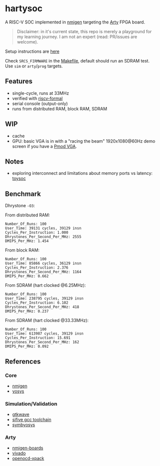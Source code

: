 # hartysoc

A RISC-V SOC implemented in [nmigen](https://github.com/nmigen/nmigen) targeting the [Arty](https://store.digilentinc.com/arty-a7-artix-7-fpga-development-board/) FPGA board.

> Disclaimer: in it's current state, this repo is merely a playground for my learning journey. I am not an expert (read: PR/issues are welcome).

Setup instructions are [here](SETUP.md)

Check `SRCS_FIRMWARE` in the [Makefile](Makefile), default should run an SDRAM test. Use `sim` or `arty`/`prog` targets.

## Features

- single-cycle, runs at 33MHz
- verified with [riscv-formal](https://github.com/SymbioticEDA/riscv-formal)
- serial console (output-only)
- runs from distributed RAM, block RAM, SDRAM

## WIP

- cache
- GPU: basic VGA is in with a "racing the beam" 1920x1080@60Hz demo screen if you have a [Pmod VGA](https://store.digilentinc.com/pmod-vga-video-graphics-array/).

## Notes

- exploring interconnect and limitations about memory ports vs latency: [toysoc](docs/toysoc.md)

## Benchmark

Dhrystone `-O3`:

From distributed RAM:
```
Number_Of_Runs: 100
User_Time: 39131 cycles, 39129 insn
Cycles_Per_Instruction: 1.000
Dhrystones_Per_Second_Per_MHz: 2555
DMIPS_Per_MHz: 1.454
```
From block RAM:
```
Number_Of_Runs: 100
User_Time: 85866 cycles, 36129 insn
Cycles_Per_Instruction: 2.376
Dhrystones_Per_Second_Per_MHz: 1164
DMIPS_Per_MHz: 0.662
```
From SDRAM (hart clocked @6.25MHz):
```
Number_Of_Runs: 100
User_Time: 238795 cycles, 39129 insn
Cycles_Per_Instruction: 6.102
Dhrystones_Per_Second_Per_MHz: 418
DMIPS_Per_MHz: 0.237
```
From SDRAM (hart clocked @33.33MHz):
```
Number_Of_Runs: 100
User_Time: 613987 cycles, 39129 insn
Cycles_Per_Instruction: 15.691
Dhrystones_Per_Second_Per_MHz: 162
DMIPS_Per_MHz: 0.092
```
## References

### Core

- [nmigen](https://github.com/nmigen/nmigen)
- [yosys](https://github.com/YosysHQ/yosys)

### Simulation/Validation

- [gtkwave](http://gtkwave.sourceforge.net/)
- [sifive gcc toolchain](https://github.com/sifive/freedom-tools/releases)
- [symbyosys](https://github.com/YosysHQ/SymbiYosys.git)

### Arty

- [nmigen-boards](https://github.com/nmigen/nmigen-boards)
- [vivado](https://www.xilinx.com/products/design-tools/vivado.html)
- [openocd-xpack](https://github.com/xpack-dev-tools/openocd-xpack)

